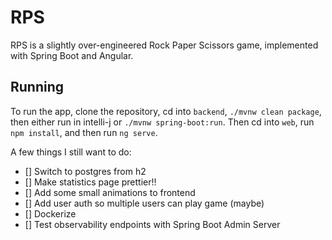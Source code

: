 # RPS

RPS is a slightly over-engineered Rock Paper Scissors game, implemented with Spring Boot and Angular.

## Running

To run the app, clone the repository, cd into `backend`, `./mvnw clean package`, then either run in intelli-j or `./mvnw spring-boot:run`. Then cd into `web`, run `npm install`, and then run `ng serve`.

A few things I still want to do:

- [] Switch to postgres from h2
- [] Make statistics page prettier!!
- [] Add some small animations to frontend
- [] Add user auth so multiple users can play game (maybe)
- [] Dockerize
- [] Test observability endpoints with Spring Boot Admin Server
